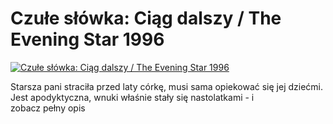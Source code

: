 Czułe słówka: Ciąg dalszy / The Evening Star 1996 
=============
[![Czułe słówka: Ciąg dalszy / The Evening Star 1996 ](http://vidos.pl/images/player.gif)](http://vidos.pl/czule-slowka-ciag-dalszy-the-evening-star-1996)

 Starsza pani straciła przed laty córkę, musi sama opiekować się jej dziećmi. Jest apodyktyczna, wnuki właśnie stały się nastolatkami - i zobacz pełny opis
